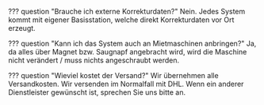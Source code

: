 ??? question "Brauche ich externe Korrekturdaten?"
    Nein. Jedes System kommt mit eigener Basisstation, welche direkt Korrekturdaten vor Ort erzeugt.

??? question "Kann ich das System auch an Mietmaschinen anbringen?"
    Ja, da alles über Magnet bzw. Saugnapf angebracht wird, wird die Maschine nicht verändert / muss nichts angeschraubt werden.

??? question "Wieviel kostet der Versand?"
    Wir übernehmen alle Versandkosten. Wir versenden im Normalfall mit DHL. Wenn ein anderer Dienstleister gewünscht ist, sprechen Sie uns bitte an.


